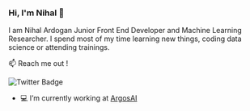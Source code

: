 ### Hi, I'm Nihal 👋
I am Nihal Ardogan Junior Front End Developer and Machine Learning Researcher. I spend most of my time learning new things, coding data science or attending trainings.

📫 Reach me out !

![Twitter Badge](https://img.shields.io/badge/-@nihalino-1DA1F2?style=for-the-badge&logo=twitter&logoColor=white)

<!--
**ArdoganNihal/ArdoganNihal** is a ✨ _special_ ✨ repository because its `README.md` (this file) appears on your GitHub profile.

-->

- 💻 I’m currently working at [ArgosAI](https://www.argosai.com)



